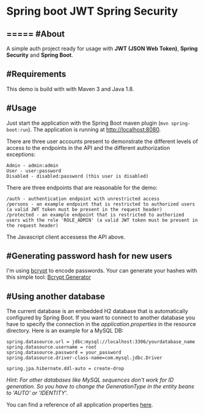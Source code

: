 # Spring boot JWT Spring Security
=====
#About
------
A simple auth project ready for usage with **JWT (JSON Web Token)**, **Spring Security** and
**Spring Boot**.

#Requirements
------
This demo is build with with Maven 3 and Java 1.8.

#Usage
------
Just start the application with the Spring Boot maven plugin (`mvn spring-boot:run`). The application is
running at [http://localhost:8080](http://localhost:8080).

There are three user accounts present to demonstrate the different levels of access to the endpoints in
the API and the different authorization exceptions:
```
Admin - admin:admin
User - user:password
Disabled - disabled:password (this user is disabled)
```

There are three endpoints that are reasonable for the demo:
```
/auth - authentication endpoint with unrestricted access
/persons - an example endpoint that is restricted to authorized users (a valid JWT token must be present in the request header)
/protected - an example endpoint that is restricted to authorized users with the role 'ROLE_ADMIN' (a valid JWT token must be present in the request header)
```

The Javascript client accessess the API above.

#Generating password hash for new users
------
I'm using [bcrypt](https://en.wikipedia.org/wiki/Bcrypt) to encode passwords. Your can generate your hashes with this simple tool: [Bcrypt Generator](https://www.bcrypt-generator.com)

#Using another database
------
The current database is an embedded H2 database that is automatically configured by Spring Boot. If you want to connect to another database you have to specify the connection in the *application.properties* in the resource directory. Here is an example for a MySQL DB:

```
spring.datasource.url = jdbc:mysql://localhost:3306/yourdatabase_name
spring.datasource.username = root
spring.datasource.password = your_password
spring.datasource.driver-class-name=com.mysql.jdbc.Driver

spring.jpa.hibernate.ddl-auto = create-drop
```

*Hint: For other databases like MySQL sequences don't work for ID generation. So you have to change the GenerationType in the entity beans to 'AUTO' or 'IDENTITY'.*

You can find a reference of all application properties [here](http://docs.spring.io/spring-boot/docs/current/reference/html/common-application-properties.html).
